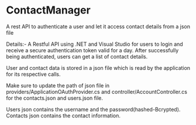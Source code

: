 # ContactManager
A rest API to authenticate a user and let it access contact details from a json file

Details:-
A Restful API using .NET and Visual Studio for users to login and receive a secure authentication token valid for a day.
After successfully being authenticated, users can get a list of contact details.

User and contact data is stored in a json file which is read by the application for its respective calls.

Make sure to update the path of json file in providers/ApplicationOAuthProvider.cs and controller/AccountController.cs for the contacts.json and users.json file.

Users json contains the username and the password(hashed-Bcrypted).
Contacts json contains the contact information.
